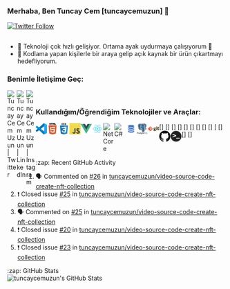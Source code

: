 ### Merhaba, Ben Tuncay Cem [tuncaycemuzun] 👋 

[![Twitter Follow](https://img.shields.io/twitter/follow/tuncaycemuzun?color=1DA1F2&logo=twitter&style=for-the-badge)](https://twitter.com/intent/follow?original_referer=https%3A%2F%2Fgithub.com%2Ftuncaycemuzun&screen_name=tuncaycemuzun)

## 

- 🌱 Teknoloji çok hızlı gelişiyor. Ortama ayak uydurmaya çalışıyorum 🤣
- 👯 Kodlama yapan kişilerle bir araya gelip açık kaynak bir ürün çıkartmayı hedefliyorum. 

### Benimle İletişime Geç:

[<img align="left" alt="Tuncay Cem Uzun | Twitter" width="22px" src="https://cdn.jsdelivr.net/npm/simple-icons@v3/icons/twitter.svg" />][twitter]
[<img align="left" alt="Tuncay Cem Uzun | LinkedIn" width="22px" src="https://cdn.jsdelivr.net/npm/simple-icons@v3/icons/linkedin.svg" />][linkedin]
[<img align="left" alt="Tuncay Cem Uzun | Instagram" width="22px" src="https://cdn.jsdelivr.net/npm/simple-icons@v3/icons/instagram.svg" />][instagram]

<br />

### Kullandığım/Öğrendiğim Teknolojiler ve Araçlar:

[<img align="left" alt="Visual Studio Code" width="26px" src="https://raw.githubusercontent.com/github/explore/80688e429a7d4ef2fca1e82350fe8e3517d3494d/topics/visual-studio-code/visual-studio-code.png" />]
[<img align="left" alt="HTML5" width="26px" src="https://raw.githubusercontent.com/github/explore/80688e429a7d4ef2fca1e82350fe8e3517d3494d/topics/html/html.png" />]
[<img align="left" alt="CSS3" width="26px" src="https://raw.githubusercontent.com/github/explore/80688e429a7d4ef2fca1e82350fe8e3517d3494d/topics/css/css.png" />]
[<img align="left" alt="JavaScript" width="26px" src="https://raw.githubusercontent.com/github/explore/80688e429a7d4ef2fca1e82350fe8e3517d3494d/topics/javascript/javascript.png" />]
[<img align="left" alt="Vue" width="26px" src="https://raw.githubusercontent.com/github/explore/80688e429a7d4ef2fca1e82350fe8e3517d3494d/topics/vue/vue.png" />]
[<img align="left" alt="React" width="26px" src="https://raw.githubusercontent.com/github/explore/80688e429a7d4ef2fca1e82350fe8e3517d3494d/topics/react/react.png" />]
[<img align="left" alt="Net Core" width="26px" src="https://camo.githubusercontent.com/9da8dcab869ba1c5c82b4499b523e33ba56f7fbd68cbf2a41ff141084896d61d/68747470733a2f2f75706c6f61642e77696b696d656469612e6f72672f77696b6970656469612f636f6d6d6f6e732f7468756d622f652f65652f2e4e45545f436f72655f4c6f676f2e7376672f3132303070782d2e4e45545f436f72655f4c6f676f2e7376672e706e67" />]
[<img align="left" alt="C#" width="26px" src="https://camo.githubusercontent.com/e5f1cbf59a8752f8a31ba28ea3b788daf4c188a84870865acfc16c5567bfd5ce/68747470733a2f2f7365656b6c6f676f2e636f6d2f696d616765732f432f632d73686172702d632d6c6f676f2d303246313737313442412d7365656b6c6f676f2e636f6d2e706e67" />]
[<img align="left" alt="SQL" width="26px" src="https://raw.githubusercontent.com/github/explore/80688e429a7d4ef2fca1e82350fe8e3517d3494d/topics/sql/sql.png" />]
[<img align="left" alt="PostgreSql" width="26px" src="https://raw.githubusercontent.com/devicons/devicon/master/icons/postgresql/postgresql-original-wordmark.svg" />
[<img align="left" alt="Git" width="26px" src="https://raw.githubusercontent.com/github/explore/80688e429a7d4ef2fca1e82350fe8e3517d3494d/topics/git/git.png" />]
[<img align="left" alt="GitHub" width="26px" src="https://raw.githubusercontent.com/github/explore/78df643247d429f6cc873026c0622819ad797942/topics/github/github.png" />]
[<img align="left" alt="Terminal" width="26px" src="https://raw.githubusercontent.com/github/explore/80688e429a7d4ef2fca1e82350fe8e3517d3494d/topics/terminal/terminal.png" />]


<br />
<br />



  <summary>:zap: Recent GitHub Activity</summary>
  
<!--START_SECTION:activity-->
1. 🗣 Commented on [#26](https://github.com/tuncaycemuzun/video-source-code-create-nft-collection/issues/26) in [tuncaycemuzun/video-source-code-create-nft-collection](https://github.com/tuncaycemuzun/video-source-code-create-nft-collection)
2. ❗️ Closed issue [#25](https://github.com/tuncaycemuzun/video-source-code-create-nft-collection/issues/25) in [tuncaycemuzun/video-source-code-create-nft-collection](https://github.com/tuncaycemuzun/video-source-code-create-nft-collection)
3. 🗣 Commented on [#25](https://github.com/tuncaycemuzun/video-source-code-create-nft-collection/issues/25) in [tuncaycemuzun/video-source-code-create-nft-collection](https://github.com/tuncaycemuzun/video-source-code-create-nft-collection)
4. ❗️ Closed issue [#20](https://github.com/tuncaycemuzun/video-source-code-create-nft-collection/issues/20) in [tuncaycemuzun/video-source-code-create-nft-collection](https://github.com/tuncaycemuzun/video-source-code-create-nft-collection)
5. ❗️ Closed issue [#23](https://github.com/tuncaycemuzun/video-source-code-create-nft-collection/issues/23) in [tuncaycemuzun/video-source-code-create-nft-collection](https://github.com/tuncaycemuzun/video-source-code-create-nft-collection)
<!--END_SECTION:activity-->



  <summary>:zap: GitHub Stats</summary>

  <img align="left" alt="tuncaycemuzun's GitHub Stats" src="https://github-readme-stats.vercel.app/api?username=tuncaycemuzun&show_icons=true&hide_border=true" />



[website]: https://tuncaycemuzun.com
[twitter]: https://twitter.com/tuncaycemuzun
[instagram]: https://instagram.com/tuncaycemuzun
[linkedin]: https://linkedin.com/in/tuncaycemuzun